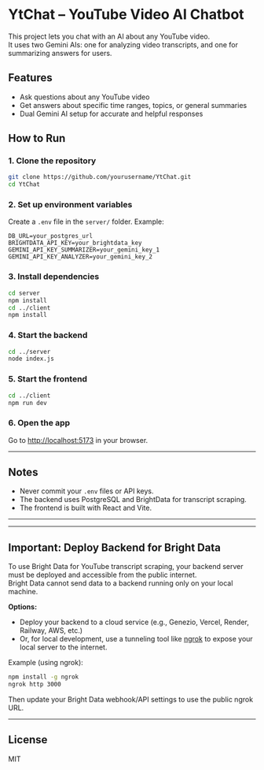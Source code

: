 # YtChat – YouTube Video AI Chatbot

This project lets you chat with an AI about any YouTube video.  
It uses two Gemini AIs: one for analyzing video transcripts, and one for summarizing answers for users.

## Features

- Ask questions about any YouTube video
- Get answers about specific time ranges, topics, or general summaries
- Dual Gemini AI setup for accurate and helpful responses

## How to Run

### 1. Clone the repository

```bash
git clone https://github.com/yourusername/YtChat.git
cd YtChat
```

### 2. Set up environment variables

Create a `.env` file in the `server/` folder. Example:

```
DB_URL=your_postgres_url
BRIGHTDATA_API_KEY=your_brightdata_key
GEMINI_API_KEY_SUMMARIZER=your_gemini_key_1
GEMINI_API_KEY_ANALYZER=your_gemini_key_2
```

### 3. Install dependencies

```bash
cd server
npm install
cd ../client
npm install
```

### 4. Start the backend

```bash
cd ../server
node index.js
```

### 5. Start the frontend

```bash
cd ../client
npm run dev
```

### 6. Open the app

Go to [http://localhost:5173](http://localhost:5173) in your browser.

---

## Notes

- Never commit your `.env` files or API keys.
- The backend uses PostgreSQL and BrightData for transcript scraping.
- The frontend is built with React and Vite.

---
---
## Important: Deploy Backend for Bright Data

To use Bright Data for YouTube transcript scraping, your backend server must be deployed and accessible from the public internet.  
Bright Data cannot send data to a backend running only on your local machine.

**Options:**
- Deploy your backend to a cloud service (e.g., Genezio, Vercel, Render, Railway, AWS, etc.)
- Or, for local development, use a tunneling tool like [ngrok](https://ngrok.com/) to expose your local server to the internet.

Example (using ngrok):

```bash
npm install -g ngrok
ngrok http 3000
```
Then update your Bright Data webhook/API settings to use the public ngrok URL.

---

## License

MIT